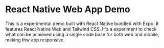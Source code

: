 # React Native Web App Demo
This is a experimental demo built with React Native bundled with Expo.
It features React Native Web and Tailwind CSS.
It's a experiment to check what can be achieved using a single code base for both web and mobile, making thw app responsive.
